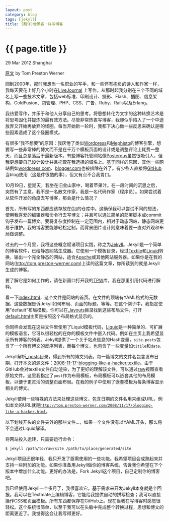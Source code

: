 ```yaml
---
layout: post
category: blog
tags: [jekyll]
title: (翻译)像黑客一样写博客
---
```


{{ page.title }}
================

<p class="meta">29 Mar 2012 Shanghai </p>

[原文](http://tom.preston-werner.com/2008/11/17/blogging-like-a-hacker.html) by Tom Preston Werner

回到2000年，那时我想当一名职业的写手，和一些怀有抱负的诗人和作家一样，我每天要花上好几个小时在[LiveJournal][1] 上写作。从那时起我分别在三个不同的域名上写一些技术文章，包括web标准、印刷设计、摄影、Flash、插图、信息架构、ColdFusion、包管理、PHP、CSS、广告、Ruby、Rails以及Erlang。

我热爱写作，并乐于和他人分享自己的思考。将思想转化为文字的这种转换艺术是将思考固化并提炼的最有效方法。尽管非常热衷写博客，我却似乎陷入了一个中途放弃又开始再放弃的怪圈。每当开始新一轮时，我都下决心做一些反思来确认是哪些因素造成了这个怪圈模式。

有很多“我不想要”的原因：我厌倦了类似[Wordpress][2]和[Mephisto][3]的博客引擎，想要写一些非常棒的博文而不是在千万个模板页面的设计或是调整评论上耗费一整天，而且总是落后于最新版本。有些博客托管网站像[Posterous][4]虽然很吸引人，但我更想要自己设计设计并且托管在我选择的域名上。基于同样的原因，其他一些网站例如[wordpress.com][5]、[blogger.com][6]也被排除在外了。有少些人直接将[GitHub][7]当blog使用（这是件很酷的事），但又有点不合我胃口。

10月19日，星期天，我坐在旧金山家中，喝着苹果汁。在一段时间的沉思之后，突然有了主意。我不是一名散文作家，我是一名代码作家（程序员）。如果尝试着从软件开发的角度去写博客，那会是什么情况？

首先，所有写的东西都应该存放在[Git][8]的仓库中。这确保我可以尝试不同的想法，使用我喜爱的编辑器和命令行去写博文；并且可以通过简单的部署脚本或commit钩子发布一篇博文。要将复杂度控制在一定范围内，相对于动态网站，静态网站更易于维护。我的博客要能够轻松定制，而背景图片设计则意味着要一直对外观和布局做调整。

过去的一个月里，我将这些概念赋诸项目实践，称之为[Jekyll][9]。Jekyll是一个简单的博客软件，已给静态网站生成器。它使用一个模板目录，经过[Textile][10]和[Liquid][11]转换，输出一个完全静态的网站，适合[Apache][12]或其他网站服务器。如果你是在我的网站(http://tom.preston-werner.com)上读的这篇文章，你所读到的就是Jekyll生成的博客。

要了解它是如何工作的，请在新窗口打开我的[TPW](https://github.com/mojombo/tpw)库，我在那里引用代码进行解释。

看一下[index.html](https://github.com/mojombo/tpw/blob/master/index.html)，这个文件是网站的首页。在文件的顶端有YAML格式的元数据，这些数据告诉Jekyll如何布局、页面的标题，等等。在这个例子中，我指定使用"default"布局模板。你可以在[\_layouts](https://github.com/mojombo/tpw/tree/master/_layouts)目录找到这些布局文件，打开[default.html](https://github.com/mojombo/tpw/blob/master/_layouts/default.html)主页是按照这个布局格式显示的。

你同样会发现在这些文件里使用了Liquid模板代码，[Liquid](http://liquidmarkup.org/)是一种简单的、可扩展的模板语言，它可以很轻松的在你的模板文件中嵌入代码。例如在主页上我希望显示所有博客的列表。Jekyll提供了一个关于站点信息的Hash变量，<code>site.posts</code>包含了一个所有博文的反序列表，而每个博文，也包含了一些变量如<code>titile</code>和<code>date</code>.

Jekyll解析[\_posts](https://github.com/mojombo/tpw/tree/master/_posts)目录，得到所有的博文列表。每一篇博文的文件名包含发布日期，打开本文的源文件：[2008-11-17-blogging-like-a-hacker.textile](https://github.com/mojombo/tpw/blob/master/_posts/2008-11-17-blogging-like-a-hacker.textile)。由于GitHub会对textile文件自动渲染，为了更好的理解该文件，可以通过[raw](https://raw.github.com/mojombo/tpw/master/_posts/2008-11-17-blogging-like-a-hacker.textile)视图查看原始文件。这里我指定了<code>post</code>作为布局模板，布局模板可以嵌套其他的布局模板，以便于更灵活的调整页面布局。在我的例子中使用了嵌套模板为每条博客显示相关的博文。

Jekyll使用一些特殊的方法来处理这些博文，包含日期的文件名用来组成URL，例如本文的URL就是<code>http://tom.preston-werner.com/2008/11/17/blogging-like-a-hacker.html</code>。

以下划线开头的文件夹外的那些文件...，如果一个文件没有以YAML开头，那么将不会通过Liquid解译。

将网站投入运转，只需要运行命令：
<pre class="terminal"><code>$ jekyll /path/to/raw/site /path/to/place/generated/site</code></pre>

Jekyll项目还很年轻，我只开发了亟需使用的一些功能。我希望项目会成熟起来并支持一些附加的功能。如果你准备用Jekyll做你的博客系统，告诉我你希望在下个版本中增加什么功能。更好的办法是，Fork Jekyll这个项目，自己定制你的博客吧。

我已经使用Jekyll一个多月了，我很喜欢它。基于需求来开发Jekyll本身就是个回报。我可以在Textmate上编辑博客，它能给我提供自动的拼写检查；我可以直接操作CSS和页面模板。所有东西都保存在GitHub上。现在当我在写博客时感觉很轻松。这个系统很简单，以至于我可以在头脑中完成整个转换过程，思想和博文的距离更近了。我觉得这会让我写得更好。

[1]: http://www.livejournal.com/
[2]: http://wordpress.org/
[3]: http://www.mephisto.com/ 
[4]: https://posterous.com/
[5]: http://wordpress.com/
[6]: http://www.blogger.com/
[7]: https://github.com/
[8]: http://git-scm.com/
[9]: https://github.com/mojombo/jekyll
[10]: http://textile.sitemonks.com/
[11]: http://liquidmarkup.org/
[12]: http://www.apache.org/